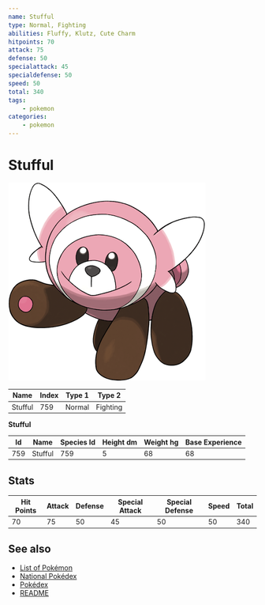 ```yaml
---
name: Stufful
type: Normal, Fighting
abilities: Fluffy, Klutz, Cute Charm
hitpoints: 70
attack: 75
defense: 50
specialattack: 45
specialdefense: 50
speed: 50
total: 340
tags:
    - pokemon
categories:
    - pokemon
---
```


# Stufful


![Stufful](images/759.png)

| **Name** | **Index** | **Type 1** | **Type 2** |
|----|----|----|----|
| Stufful | 759 | Normal | Fighting  |

**Stufful** 




| **Id** | **Name** | **Species Id** | **Height dm** | **Weight hg** | **Base Experience** |
|--------|----------|----------------|------------|------------|---------------------|
| 759 | Stufful | 759 | 5 | 68 | 68 |



## Stats

| **Hit Points** | **Attack** | **Defense** | **Special Attack** | **Special Defense** | **Speed** | **Total** |
|----------------|------------|-------------|--------------------|---------------------|-----------|-----------|
| 70 | 75 | 50 | 45 | 50 | 50 | 340 |

## See also

- [List of Pokémon](../pokemon.md)
- [National Pokédex](../national_pokedex.md)
- [Pokédex](../pokedex.md)
- [README](../README.md)
